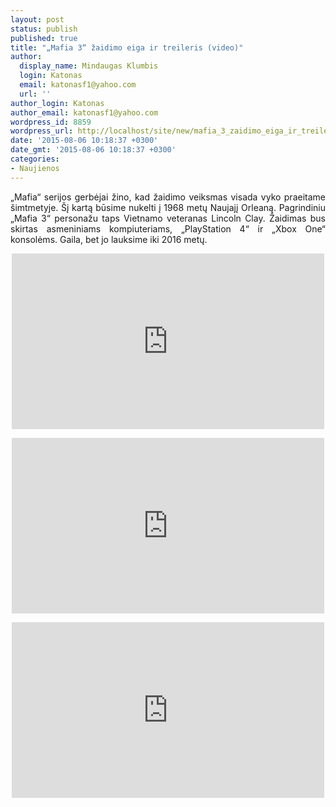 ```yaml
---
layout: post
status: publish
published: true
title: "„Mafia 3“ žaidimo eiga ir treileris (video)"
author:
  display_name: Mindaugas Klumbis
  login: Katonas
  email: katonasf1@yahoo.com
  url: ''
author_login: Katonas
author_email: katonasf1@yahoo.com
wordpress_id: 8859
wordpress_url: http://localhost/site/new/mafia_3_zaidimo_eiga_ir_treileris_video/
date: '2015-08-06 10:18:37 +0300'
date_gmt: '2015-08-06 10:18:37 +0300'
categories:
- Naujienos
---
```

<p style="text-align: justify;">
	&bdquo;Mafia&ldquo; serijos gerbėjai žino, kad žaidimo veiksmas visada vyko praeitame &scaron;imtmetyje. &Scaron;į kartą būsime nukelti į 1968 metų Naujajį Orleaną. Pagrindiniu &bdquo;Mafia 3&ldquo; personažu taps Vietnamo veteranas Lincoln Clay. Žaidimas bus skirtas asmeniniams kompiuteriams, &bdquo;PlayStation 4&ldquo; ir &bdquo;Xbox One&ldquo; konsolėms.&nbsp;Gaila, bet jo lauksime iki 2016 metų.</p>
<p style="text-align: center;">
	<iframe allowfullscreen="" frameborder="0" height="281" src="https://www.youtube.com/embed/2HMxHfIxQfc?feature=player_embedded" width="500"></iframe></p>
<p style="text-align: center;">
	<iframe allowfullscreen="" frameborder="0" height="281" src="https://www.youtube.com/embed/SRtLKy9hLDg?feature=player_embedded" width="500"></iframe></p>
<p style="text-align: center;">
	<iframe allowfullscreen="" frameborder="0" height="281" src="https://www.youtube.com/embed/KCxXOSZABLc?feature=player_embedded" width="500"></iframe></p>
